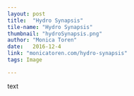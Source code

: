 ```yaml
---
layout: post
title:  "Hydro Synapsis"
tile-name: "Hydro Synapsis"
thumbnail: "hydroSynapsis.png"
author: "Monica Toren"
date:   2016-12-4
link: "monicatoren.com/hydro-synapsis"
tags: Image

---
```


text